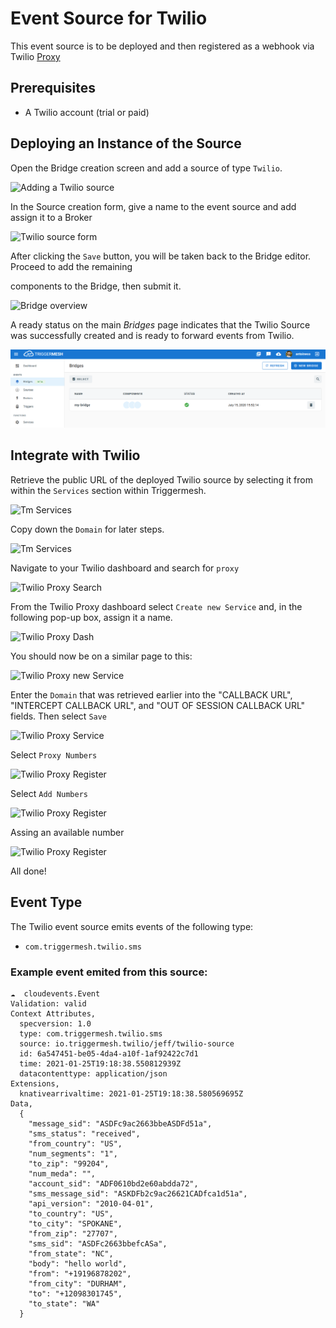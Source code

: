 # Event Source for Twilio
This event source is to be deployed and then registered as a webhook via Twilio [Proxy][proxy]
## Prerequisites
* A Twilio account (trial or paid)
## Deploying an Instance of the Source

Open the Bridge creation screen and add a source of type `Twilio`.

![Adding a Twilio source](https://github.com/triggermesh/docs/blob/twiliosource/docs/images/twilio-source/create-bridge-1.png)

In the Source creation form, give a name to the event source and add assign it to a Broker

![Twilio source form](https://github.com/triggermesh/docs/blob/twiliosource/docs/images/twilio-source/create-bridge-2.png)

After clicking the `Save` button, you will be taken back to the Bridge editor. Proceed to add the remaining

components to the Bridge, then submit it.

![Bridge overview](https://github.com/triggermesh/docs/blob/twiliosource/docs/images/twilio-source/create-bridge-3.png)

A ready status on the main _Bridges_ page indicates that the Twilio Source was successfully created and is ready to forward events from Twilio.

![Bridge status](../images/bridge-status-green.png)

## Integrate with Twilio

Retrieve the public URL of the deployed Twilio source by selecting it from within the `Services` section within Triggermesh.

![Tm Services](https://github.com/triggermesh/docs/blob/twiliosource/docs/images/twilio-source/integrate-4.png)

Copy down the `Domain` for later steps.

![Tm Services](https://github.com/triggermesh/docs/blob/twiliosource/docs/images/twilio-source/integrate-5.png)

Navigate to your Twilio dashboard and search for `proxy`

![Twilio Proxy Search](https://github.com/triggermesh/docs/blob/twiliosource/docs/images/twilio-source/integrate-1.png)

From the Twilio Proxy dashboard select `Create new Service` and, in the following pop-up box, assign it a name.

![Twilio Proxy Dash](https://github.com/triggermesh/docs/blob/twiliosource/docs/images/twilio-source/integrate-2.png)

You should now be on a similar page to this:

![Twilio Proxy new Service](https://github.com/triggermesh/docs/blob/twiliosource/docs/images/twilio-source/integrate-3.png)

Enter the `Domain` that was retrieved earlier into the  "CALLBACK URL", "INTERCEPT CALLBACK URL", and "OUT OF SESSION CALLBACK URL" fields. Then 
select `Save`

![Twilio Proxy Service](https://github.com/triggermesh/docs/blob/twiliosource/docs/images/twilio-source/integrate-6.png)

Select `Proxy Numbers`

![Twilio Proxy Register](https://github.com/triggermesh/docs/blob/twiliosource/docs/images/twilio-source/integrate-7.png)

Select `Add Numbers`

![Twilio Proxy Register](https://github.com/triggermesh/docs/blob/twiliosource/docs/images/twilio-source/integrate-8.png)

Assing an available number

![Twilio Proxy Register](https://github.com/triggermesh/docs/blob/twiliosource/docs/images/twilio-source/integrate-9.png)

All done!

## Event Type

The Twilio event source emits events of the following type:

* `com.triggermesh.twilio.sms`

### Example event emited from this source: 

```
☁️  cloudevents.Event
Validation: valid
Context Attributes,
  specversion: 1.0
  type: com.triggermesh.twilio.sms
  source: io.triggermesh.twilio/jeff/twilio-source
  id: 6a547451-be05-4da4-a10f-1af92422c7d1
  time: 2021-01-25T19:18:38.550812939Z
  datacontenttype: application/json
Extensions,
  knativearrivaltime: 2021-01-25T19:18:38.580569695Z
Data,
  {
    "message_sid": "ASDFc9ac2663bbeASDFd51a",
    "sms_status": "received",
    "from_country": "US",
    "num_segments": "1",
    "to_zip": "99204",
    "num_meda": "",
    "account_sid": "ADF0610bd2e60abdda72",
    "sms_message_sid": "ASKDFb2c9ac26621CADfca1d51a",
    "api_version": "2010-04-01",
    "to_country": "US",
    "to_city": "SPOKANE",
    "from_zip": "27707",
    "sms_sid": "ASDFc2663bbefcASa",
    "from_state": "NC",
    "body": "hello world",
    "from": "+19196878202",
    "from_city": "DURHAM",
    "to": "+12098301745",
    "to_state": "WA"
  }
```


[tm-secret]: ../guides/secrets.md

[proxy]: https://www.twilio.com/docs/proxy
